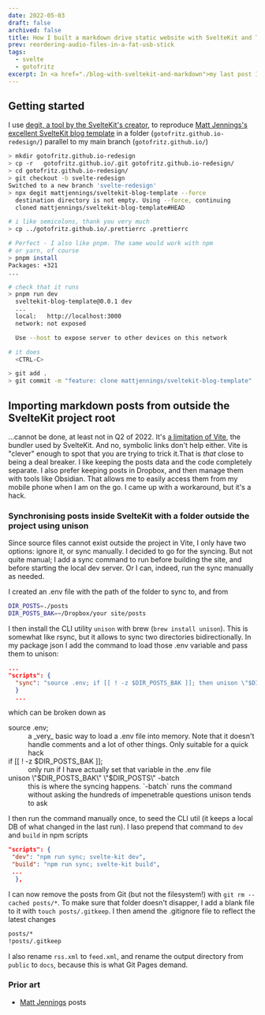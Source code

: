 ```yaml
---
date: 2022-05-03
draft: false
archived: false
title: How I built a markdown drive static website with SvelteKit and Tailwind
prev: reordering-audio-files-in-a-fat-usb-stick
tags:
  - svelte
  - gotofritz
excerpt: In <a href="./blog-with-sveltekit-and-markdown">my last post I ported my existing blog to SvelteKit</a>, to get to used to it. Now I am going to build a new version from scratch, using markdown and tailwind. I will use <a href="https://github.com/mattjennings/sveltekit-blog-template">Matt Jennings&#39;s excellent SvelteKit blog template</a> as seed.
---
```


## Getting started

I use [degit, a tool by the SvelteKit's creator](https://github.com/Rich-Harris/degit), to reproduce [Matt Jennings's excellent SvelteKit blog template](https://github.com/mattjennings/sveltekit-blog-template) in a folder (`gotofritz.github.io-redesign/`) parallel to my main branch (`gotofritz.github.io/`)

```bash
> mkdir gotofritz.github.io-redesign
> cp -r   gotofritz.github.io/.git gotofritz.github.io-redesign/
> cd gotofritz.github.io-redesign/
> git checkout -b svelte-redesign
Switched to a new branch 'svelte-redesign'
> npx degit mattjennings/sveltekit-blog-template --force
  destination directory is not empty. Using --force, continuing
  cloned mattjennings/sveltekit-blog-template#HEAD

# i like semicolons, thank you very much
> cp ../gotofritz.github.io/.prettierrc .prettierrc

# Perfect - I also like pnpm. The same would work with npm
# or yarn, of course
> pnpm install
Packages: +321
...

# check that it runs
> pnpm run dev
  sveltekit-blog-template@0.0.1 dev
  ...
  local:   http://localhost:3000
  network: not exposed

  Use --host to expose server to other devices on this network

# it does
  <CTRL-C>

> git add .
> git commit -m "feature: clone mattjennings/sveltekit-blog-template"
```

## Importing markdown posts from outside the SvelteKit project root

...cannot be done, at least not in Q2 of 2022. It's [a limitation of Vite](https://github.com/vitejs/vite/issues/4759), the bundler used by SvelteKit. And no, symbolic links don't help either. Vite is "clever" enough to spot that you are trying to trick it.That is _that_ close to being a deal breaker. I like keeping the posts data and the code completely separate. I also prefer keeping posts in Dropbox, and then manage them with tools like Obsidian. That allows me to easily access them from my mobile phone when I am on the go. I came up with a workaround, but it's a hack.

### Synchronising posts inside SvelteKit with a folder outside the project using unison

Since source files cannot exist outside the project in Vite, I only have two options: ignore it, or sync manually. I decided to go for the syncing. But not quite manual; I add a sync command to run before building the site, and before starting the local dev server. Or I can, indeed, run the sync manually as needed.

I created an .env file with the path of the folder to sync to, and from

```bash
DIR_POSTS=./posts
DIR_POSTS_BAK=~/Dropbox/your site/posts
```

I then install the CLI utility `unison` with brew (`brew install unison`). This is somewhat like rsync, but it allows to sync two directories bidirectionally. In my package json I add the command to load those .env variable and pass them to unison:

```json
...
"scripts": {
  "sync": "source .env; if [[ ! -z $DIR_POSTS_BAK ]]; then unison \"$DIR_POSTS_BAK\" \"$DIR_POSTS\" -batch; fi"
  }
  ...
```

which can be broken down as

<dl class="code-breakdown">
<dt>source .env;</dt>
<dd>a _very_ basic way to load a .env file into memory. Note that it doesn't handle comments and a lot of other things. Only suitable for a quick hack</dd>

 <dt>if [[ ! -z $DIR_POSTS_BAK ]]; </dt>
<dd>only run if I have actually set that variable in the .env file</dd>

 <dt>unison \"$DIR_POSTS_BAK\" \"$DIR_POSTS\" -batch</dt>
<dd>this is where the syncing happens. `-batch` runs the command without asking the hundreds of impenetrable questions unison tends to ask</dd>

</dl>

I then run the command manually once, to seed the CLI util (it keeps a local DB of what changed in the last run). I laso prepend that command to `dev` and `build` in npm scripts

```json
"scripts": {
 "dev": "npm run sync; svelte-kit dev",
 "build": "npm run sync; svelte-kit build",
 ...
  },
```

I can now remove the posts from Git (but not the filesystem!) with `git rm --cached posts/*`. To make sure that folder doesn't disapper, I add a blank file to it with `touch posts/.gitkeep`. I then amend the .gitignore file to reflect the latest changes

```bash
posts/*
!posts/.gitkeep
```

I also rename `rss.xml` to `feed.xml`, and rename the output directory from `public` to `docs`, because this is what Git Pages demand.

### Prior art

- [Matt Jennings](https://mattjennings.io/blog/rewriting-my-website-in-sveltekit) posts
